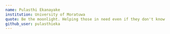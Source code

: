 ```yaml
---
name: Pulasthi Ekanayake
institution: University of Moratuwa
quote: Be the moonlight. Helping those in need even if they don't know
github_user: pulasthieka
---
```

